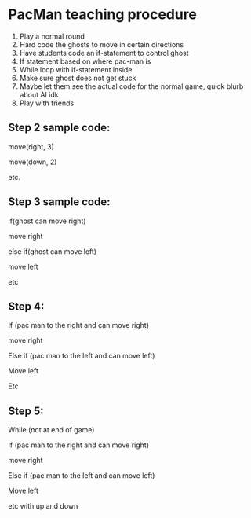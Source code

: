 # PacMan teaching procedure
1. Play a normal round
1. Hard code the ghosts to move in certain directions
1. Have students code an if-statement to control ghost
1. If statement based on where pac-man is
1. While loop with if-statement inside
1. Make sure ghost does not get stuck
1. Maybe let them see the actual code for the normal game, quick blurb about AI idk
1. Play with friends

## Step 2 sample code:

move(right, 3)

move(down, 2)

etc.

## Step 3 sample code:

if(ghost can move right)

move right

else if(ghost can move left)

move left

etc

## Step 4:

If (pac man to the right and can move right)

move right

Else if (pac man to the left and can move left)

Move left

Etc


## Step 5:

While (not at end of game)

If (pac man to the right and can move right)

move right

Else if (pac man to the left and can move left)

Move left

etc with up and down
